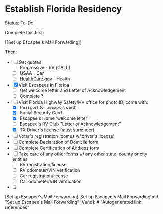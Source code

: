 # Establish Florida Residency

Status: To-Do

Complete this first:

[[Set up Escapee's Mail Forwarding]] 

Then:

- [ ]  Get quotes:
    - [ ]  Progressive - RV [CALL]
    - [ ]  USAA - Car
    - [ ]  [HealthCare.gov](http://healthcare.gov) - Health
- [x]  Visit Escapees in Florida
    - [ ]  Get welcome letter and Letter of Acknowledgement
    - [ ]  Complete ?
- [ ]  Visit Florida Highway Safety/MV office for photo ID, come with:
    - [x]  Passport (or passport card)
    - [x]  Social Security Card
    - [x]  Escapee's Home 'welcome letter'
    - [ ]  Escapee's RV Club "Letter of Acknowledgement"
    - [x]  TX Driver's license (must surrender)
- [ ]  Voter's registration (comes w/ driver's license)
- [ ]  Complete Declaration of Domicile form
- [ ]  Complete Certification of Address form
- [ ]  Take care of any other forms w/ any other state, county or city entities
    - [ ]  RV registration/license
    - [ ]  RV odometer/VIN verification
    - [ ]  Car registration/license
    - [ ]  Car odometer/VIN verification
- [ ]

[//begin]: # "Autogenerated link references for markdown compatibility"
[Set up Escapee's Mail Forwarding]: Set up Escapee's Mail Forwarding.md "Set up Escapee's Mail Forwarding"
[//end]: # "Autogenerated link references"